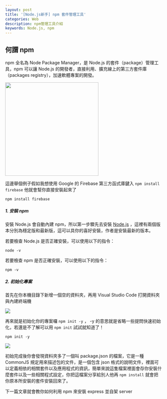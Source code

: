 ```yaml
---
layout: post
title: '[Node.js新手] npm 套件管理工具'
categories: Web
description: npm管理工具介紹
keywords: Node.js, npm
---
```


## 何謂 npm
npm 全名為 Node Package Manager，是 Node.js 的套件（package）管理工具，npm 可以讓 Node.js 的開發者，直接利用、擴充線上的第三方套件庫（packages registry），加速軟體專案的開發。

<img src="https://juststickers.in/wp-content/uploads/2014/08/NPM.jpg" width="300">

這邊舉個例子假如我想使用 Google 的 Firebase 第三方函式庫鍵入 `npm install firebase` 他就會幫你直接安裝起來了
```
npm install firebase
```

##### 1. 安裝 npm

安裝 Node.js 會自動內建 npm，所以第一步驟先去安裝 [Node.js](https://nodejs.org/en/) ，這裡有兩個版本分別為穩定版和最新版，這可以具你的喜好安裝，作者是安裝最新的版本。

若要檢查 Node.js 是否正確安裝，可以使用以下的指令：
```
node -v
```
若要檢查 npm 是否正確安裝，可以使用以下的指令：
```
npm -v
```

##### 2. 初始化專案

首先在你本機目錄下新增一個空的資料夾，再用 Visual Studio Code 打開資料夾與內建終端機

<img src="/images/posts/web/img1061213-1.png">

再來就是初始化你的專案囉 `npm init -y` ， -y 的意思就是省略一些提問快速初始化，若還是不了解可以用 `npm init` 試試就知道了！ 

```
npm init -y
```

<img src="/images/posts/web/img1061213-2.png">

初始完成後你會發現資料夾多了一個叫 package.json 的檔案，它是一種 CommonJS 規定用來描述包的文件，是一個包含 json 格式的說明文件，裡面可以定義相依的相關套件以及應用程式的資訊，簡單來說這隻檔案裡面會存你安裝什麼套件以及一些相關程式設定，你把這檔案分享給別人他再 `npm install` 就會把你原本所安裝的套件安裝回來了。


下一篇文章就會教你如何利用 npm 來安裝 express 並自架 server
 
